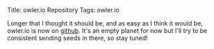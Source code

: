 Title: owler.io Repository
Tags: owler.io

Longer that I thought it should be, and as easy as I think it would be,
owler.io is now on 
<a href='http://github.com/kecebongsoft/owler.io'>github</a>.  It's an 
empty planet for now but I'll try to be consistent sending seeds in 
there, so stay tuned!

